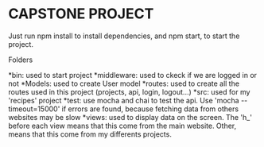 # CAPSTONE PROJECT

Just run npm install to install dependencies, and npm start, to start the project.

Folders

*bin: used to start project
*middleware: used to ckeck if we are logged in or not
*Models: used to create User model
*routes: used to create all the routes used in this project (projects, api, login, logout...)
*src: used for my 'recipes' project
*test: use mocha and chai to test the api. Use 'mocha --timeout=15000' if errors are found, because fetching data from others websites may be slow
*views: used to display data on the screen. The 'h_' before each view means that this come from the main website. Other, means that this come from my differents projects.